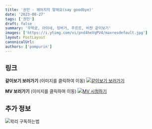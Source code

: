 ```yaml
---
title: '권민 - 헤어지자 말해요(say goodbye)'
date: '2023-08-27'
tags: ['권민']
draft: false
summary: '우왁굳, 아이네, 징버거, 주르르, 비챤 같이보기'
images: ['https://i.ytimg.com/vi/pnd4heVqPV4/maxresdefault.jpg']
layout: PostLayout
canonicalUrl:
authors: ['pompurin']
---
```


## 링크

**같이보기 보러가기** (이미지를 클릭하여 이동)
[![같이보기 보러가기](https://cdn.discordapp.com/attachments/1136601898116464710/1211650793904807976/logo.png?ex=65eef8bc&is=65dc83bc&hm=95dc0e08c1f43025dd60def429896697b3787a9f923593eb50b24e9fb6280361&)](https://cafe.naver.com/steamindiegame/12650155)

**MV 보러가기** (이미지를 클릭하여 이동)
[![MV 시청하기](https://i.ytimg.com/vi/pnd4heVqPV4/maxresdefault.jpg)](https://youtu.be/pnd4heVqPV4?si=ORTSubqiuLPB9EN1)

## 추가 정보

![왁리 구독하는법](https://cdn.discordapp.com/attachments/1136601898116464710/1137049857136267374/--2cut.gif)
